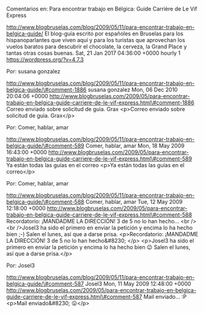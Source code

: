 Comentarios en: Para encontrar trabajo en Bélgica: Guide Carrière de Le
Vif Express

http://www.blogbruselas.com/blog/2009/05/11/para-encontrar-trabajo-en-belgica-guide/
El blog-guía escrito por españoles en Bruselas para los hispanoparlantes
que viven aquí y para los turistas que aprovechan los vuelos baratos
para descubrir el chocolate, la cerveza, la Grand Place y tantas otras
cosas buenas. Sat, 21 Jan 2017 04:36:00 +0000 hourly 1
https://wordpress.org/?v=4.7.3

Por: susana gonzalez

http://www.blogbruselas.com/blog/2009/05/11/para-encontrar-trabajo-en-belgica-guide/\#comment-1886
susana gonzalez Mon, 06 Dec 2010 20:04:06 +0000
http://www.blogbruselas.com/2009/05/para-encontrar-trabajo-en-belgica-guide-carriere-de-le-vif-express.html\#comment-1886
Correo enviado sobre solicitud de guìa. Grax \<p\>Correo enviado sobre
solicitud de guìa. Grax\</p\>

Por: Comer, hablar, amar

http://www.blogbruselas.com/blog/2009/05/11/para-encontrar-trabajo-en-belgica-guide/\#comment-589
Comer, hablar, amar Mon, 18 May 2009 16:43:00 +0000
http://www.blogbruselas.com/2009/05/para-encontrar-trabajo-en-belgica-guide-carriere-de-le-vif-express.html\#comment-589
Ya están todas las guías en el correo \<p\>Ya están todas las guías en
el correo\</p\>

Por: Comer, hablar, amar

http://www.blogbruselas.com/blog/2009/05/11/para-encontrar-trabajo-en-belgica-guide/\#comment-588
Comer, hablar, amar Tue, 12 May 2009 12:18:00 +0000
http://www.blogbruselas.com/2009/05/para-encontrar-trabajo-en-belgica-guide-carriere-de-le-vif-express.html\#comment-588
Recordatorio: ¡MANDADME LA DIRECCIÓN! 3 de 5 no lo han hecho\... &lt;br
/&gt;&lt;br /&gt;Josel3 ha sido el primero en enviar la petición y
encima lo ha hecho bien ;-) Salen el lunes, así que a darse prisa.
\<p\>Recordatorio: ¡MANDADME LA DIRECCIÓN! 3 de 5 no lo han
hecho&\#8230; \</p\> \<p\>Josel3 ha sido el primero en enviar la
petición y encima lo ha hecho bien 😉 Salen el lunes, así que a darse
prisa.\</p\>

Por: Josel3

http://www.blogbruselas.com/blog/2009/05/11/para-encontrar-trabajo-en-belgica-guide/\#comment-587
Josel3 Mon, 11 May 2009 12:48:00 +0000
http://www.blogbruselas.com/2009/05/para-encontrar-trabajo-en-belgica-guide-carriere-de-le-vif-express.html\#comment-587
Mail enviado\... :P \<p\>Mail enviado&\#8230; 😛\</p\>
